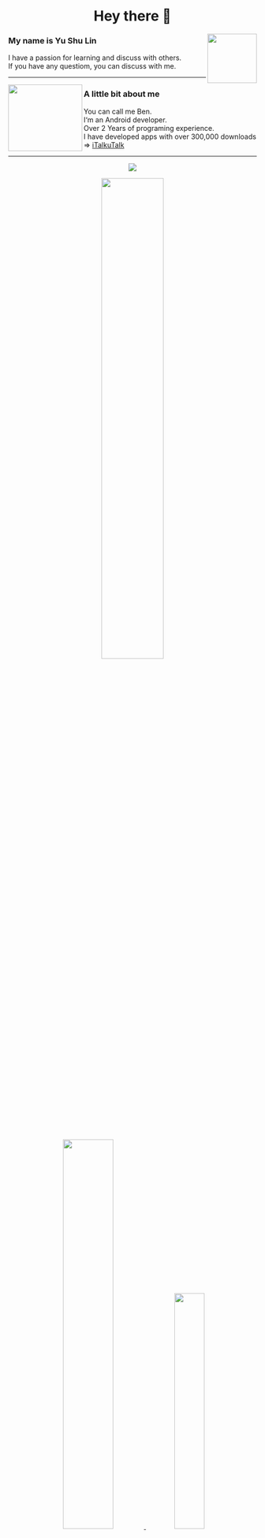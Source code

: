 <h1 align="center">Hey there 👋 </h1>

<p>
  <img width="100px" height="100px" align='right' src="https://user-images.githubusercontent.com/22675497/162154857-53349d67-289f-4140-8bc5-4c4b0b1b0818.jpeg">
</p>

<p>
<h3>My name is Yu Shu Lin</h3>

I have a passion for learning and discuss with others.  
If you have any questiom, you can discuss with me.   

</p>

---

<p>
  <img width="150px" height="135px" align='left' src="https://user-images.githubusercontent.com/22675497/162159887-43aa4ca3-9491-467c-8a51-627f57977c75.png">
</p>

<p>
<h3>A little bit about me</h3>

You can call me Ben.    
I‘m an Android developer.   
Over 2 Years of programing experience.  
I have developed apps with over 300,000 downloads => [iTalkuTalk](https://play.google.com/store/apps/details?id=lab.italkutalk)
</p>

---

<p align="center">
    <img src="https://komarev.com/ghpvc/?username=t109368015&label=Visitors&color=0e75b6&style=flat"/>
<!--     <img src="https://img.shields.io/github/followers/t109368015?label=Followers"> -->
</p>

<div align="center">
  <a href="https://www.github.com/t109368015" target="blank">
    <img width=50% src="http://github-readme-streak-stats.herokuapp.com?user=t109368015&theme=dark&hide_border=true&date_format=M%20j%5B%2C%20Y%5D&background=23272D&ring=DDA12C&fire=DD2727&currStreakNum=61FFBA&sideNums=51D49BEE&currStreakLabel=FFFFFF&dates=F8E0FF"><br> 
    <img width=45% src="https://github-readme-stats.vercel.app/api?username=t109368015&include_all_commits=true&count_private=true&title_color=FFFFFF&text_color=FFFFFF&hide_border=true&border_radius=15&icon_color=FFFFFF&bg_color=FFFFFF,243949,23272D">
    <img width=35% src="https://github-readme-stats.vercel.app/api/top-langs/?username=t109368015&layout=compact&include_all_commits=true&count_private=true&title_color=FFFFFF&text_color=FFFFFF&hide_border=true&border_radius=15&icon_color=FFFFFF&bg_color=FFFFFF,23272D,243949">
  </a>
</div>
NOTE: This does not indicate my skill level or language proficiency, it's merely a GitHub metric of which languages I have the most code of on GitHub.

---

## Get in touch
- Email：ben111497@gmail.com
- GitHub：t109368015


